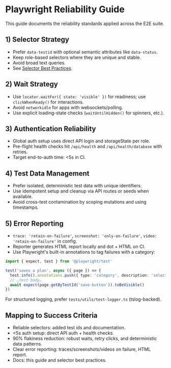 # Playwright Reliability Guide

This guide documents the reliability standards applied across the E2E suite.

## 1) Selector Strategy

- Prefer `data-testid` with optional semantic attributes like `data-status`.
- Keep role-based selectors where they are unique and stable.
- Avoid broad text queries.
- See [Selector Best Practices](./selector-best-practices.md).

## 2) Wait Strategy

- Use `locator.waitFor({ state: 'visible' })` for readiness; use `clickWhenReady()` for interactions.
- Avoid `networkidle` for apps with websockets/polling.
- Use explicit loading-state checks (`waitUntilHidden()` for spinners, etc.).

## 3) Authentication Reliability

- Global auth setup uses direct API login and storageState per role.
- Pre-flight health checks hit `/api/health` and `/api/health/database` with retries.
- Target end-to-auth time: <5s in CI.

## 4) Test Data Management

- Prefer isolated, deterministic test data with unique identifiers.
- Use idempotent setup and cleanup via API routes or seeds when available.
- Avoid cross-test contamination by scoping mutations and using timestamps.

## 5) Error Reporting

- `trace: 'retain-on-failure'`, `screenshot: 'only-on-failure'`, `video: 'retain-on-failure'` in config.
- Reporter generates HTML report locally and dot + HTML on CI.
- Use Playwright's built-in annotations to tag failures with a category:

```ts
import { expect, test } from '@playwright/test'

test('saves a plan', async ({ page }) => {
  test.info().annotations.push({ type: 'category', description: 'selectors' })
  // …test body…
  await expect(page.getByTestId('save-button')).toBeVisible()
})
```

For structured logging, prefer `tests/utils/test-logger.ts` (tslog-backed).

## Mapping to Success Criteria

- Reliable selectors: added test ids and documentation.
- <5s auth setup: direct API auth + health checks.
- 90% flakiness reduction: robust waits, retry clicks, and deterministic data patterns.
- Clear error reporting: traces/screenshots/videos on failure, HTML report.
- Docs: this guide and selector best practices.
